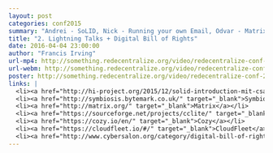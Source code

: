 ```yaml
---
layout: post
categories: conf2015
summary: "Andrei - SoLID, Nick - Running your own Email, Odvar - Matrix.org, Hugh - CClite and blockchains, Tristan - Cozy Cloud, Christoph - Cloudfleet.io, Blaine - Formats and standards, Eva - Digital Bill of Rights / Cybersalon"
title: "2. Lightning Talks + Digital Bill of Rights"
date: 2016-04-04 23:00:00
author: "Francis Irving"
url-mp4: http://something.redecentralize.org/video/redecentralize-conf-2015-2-lightning-talks-digital-bill-of-rights.mp4
url-webm: http://something.redecentralize.org/video/redecentralize-conf-2015-2-lightning-talks-digital-bill-of-rights.webm
poster: http://something.redecentralize.org/video/redecentralize-conf-2015-2-lightning-talks-digital-bill-of-rights.jpg
links: |
  <li><a href="http://hi-project.org/2015/12/solid-introduction-mit-csails-andrei-sambra/" target="_blank">SoLID</a></li>
  <li><a href="http://symbiosis.bytemark.co.uk/" target="_blank">Symbiosis</a></li>
  <li><a href="http://matrix.org/" target="_blank">Matrix</a></li>
  <li><a href="https://sourceforge.net/projects/cclite/" target="_blank">Cclite</a></li>
  <li><a href="https://cozy.io/en/" target="_blank">Cozy</a></li>
  <li><a href="https://cloudfleet.io/#/" target="_blank">CloudFleet</a></li>
  <li><a href="http://www.cybersalon.org/category/digital-bill-of-rights/" target="_blank">Cybersalon</a></li>
---
```

